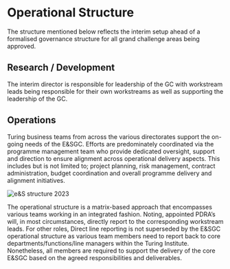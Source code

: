 # Operational Structure

The structure mentioned below reflects the interim setup ahead of a formalised governance structure for all grand challenge areas being approved. 

## Research / Development
The interim director is responsible for leadership of the GC with workstream leads being responsible for their own workstreams as well as supporting the leadership of the GC. 

## Operations
Turing business teams from across the various directorates support the on-going needs of the E&SGC. Efforts are predominately coordinated via the programme management team who provide dedicated oversight, support and direction to ensure alignment across operational delivery aspects. This includes but is not limited to; project planning, risk management, contract administration, budget coordination and overall programme delivery and alignment initiatives. 

![e&S structure 2023](../assets/images/structure-2023.png)

The operational structure is a matrix-based approach that encompasses various teams working in an integrated fashion. Noting, appointed PDRA’s will, in most circumstances, directly report to the corresponding workstream leads. For other roles, Direct line reporting is not superseded by the E&SGC operational structure as various team members need to report back to core departments/functions/line managers within the Turing Institute. Nonetheless, all members are required to support the delivery of the core E&SGC based on the agreed responsibilities and deliverables.  



